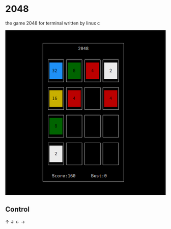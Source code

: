 # 2048
the game 2048 for terminal written by linux c

![image](.images/screenshots.png)


## Control
↑ ↓ ← →

